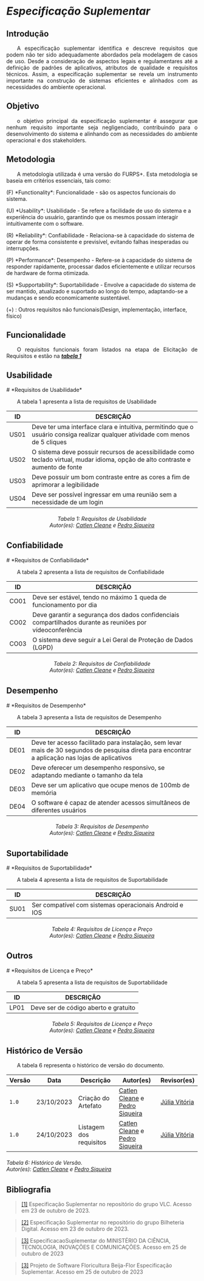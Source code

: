 # ***Especificação Suplementar***

## **Introdução**
<p align="justify">
&emsp;&emsp;A especificação suplementar identifica e descreve requisitos que podem não ter sido adequadamente abordados pela modelagem de casos de uso. Desde a consideração de aspectos legais e regulamentares até a definição de padrões de aplicativos, atributos de qualidade e requisitos técnicos. Assim, a especificação suplementar se revela um instrumento importante na construção de sistemas eficientes e alinhados com as necessidades do ambiente operacional.
</p>

## **Objetivo**
<p align="justify">
&emsp;&emsp;o objetivo principal da especificação suplementar é assegurar que nenhum requisito importante seja negligenciado, contribuindo para o desenvolvimento do sistema e alinhando com as necessidades do ambiente operacional e dos stakeholders.
</p>

## **Metodologia**
<p align="justify">
&emsp;&emsp;A metodologia utilizada é uma versão do FURPS+. Esta metodologia se baseia em critérios essenciais, tais como: 
</p>
(F) *Functionality*: Funcionalidade - são os aspectos funcionais do sistema.
</p>
(U) *Usability*: Usabilidade - Se refere a facilidade de uso do sistema e a experiência do usuário, garantindo que os mesmos possam interagir intuitivamente com o software.
</p>
(R) *Reliability*: Confiabilidade - Relaciona-se à capacidade do sistema de operar de forma consistente e previsível, evitando falhas inesperadas ou interrupções.
</p>
(P) *Performance*: Desempenho - Refere-se à capacidade do sistema de responder rapidamente, processar dados eficientemente e utilizar recursos de hardware de forma otimizada.
</p>
(S) *Supportability*: Suportabilidade - Envolve a capacidade do sistema de ser mantido, atualizado e suportado ao longo do tempo, adaptando-se a mudanças e sendo economicamente sustentável.
</p>
(+) : Outros requisitos não funcionais(Design, implementação, interface, físico)

</p>

## **Funcionalidade**
<p align="justify">
&emsp;&emsp;O requisitos funcionais foram listados na etapa de Elicitação de Requisitos e estão na <a href="https://requisitos-de-software.github.io/2023.2-Jitsi/Elicitacao/requisitos-elicitados/"><b><i>tabela 1</i></b></a>
</p>

## **Usabilidade**
<p align="justify">

</p>
# *Requisitos de Usabilidade*
<p align="justify">
&emsp;&emsp;A tabela 1 apresenta a lista de requisitos de Usabilidade
</p>

|ID|DESCRIÇÃO|
|----|-------|
|US01|Deve ter uma interface clara e intuitiva, permitindo que o usuário consiga realizar qualquer atividade com menos de 5 cliques|
|US02|O sistema deve possuir recursos de acessibilidade como teclado virtual, mudar idioma, opção de alto contraste e  aumento de fonte|
|US03|Deve possuir um bom contraste entre as cores a fim de aprimorar a legibilidade|
|US04|Deve ser possível ingressar em uma reunião sem a necessidade de um login|


<center>
<h6> Tabela 1: Requisitos de Usabilidade
<br/> Autor(es): <a href="https://github.com/catlenc">Catlen Cleane</a> e <a href="https://github.com/PedroSiq">Pedro Siqueira</a></h6>
</center>
</p>

## **Confiabilidade**
<p align="justify">

</p>
# *Requisitos de Confiabilidade*
<p align="justify">
&emsp;&emsp;A tabela 2 apresenta a lista de requisitos de Confiabilidade
</p>

|ID|DESCRIÇÃO|
|----|-------|
|CO01| Deve ser estável, tendo no máximo 1 queda de funcionamento por dia|
|CO02|Deve garantir a segurança dos dados confidenciais compartilhados durante as reuniões por vídeoconferência|
|CO03|O sistema deve seguir a Lei Geral de Proteção de Dados (LGPD)|

<center>
<h6> Tabela 2: Requisitos de Confiabilidade
<br/> Autor(es): <a href="https://github.com/catlenc">Catlen Cleane</a> e <a href="https://github.com/PedroSiq">Pedro Siqueira</a></h6>
</center>
</p>


## **Desempenho**
<p align="justify">

</p>
# *Requisitos de Desempenho*
<p align="justify">
&emsp;&emsp;A tabela 3 apresenta a lista de requisitos de Desempenho
</p>

|ID|DESCRIÇÃO|
|----|-------|
|DE01| Deve ter acesso facilitado para instalação, sem levar mais de 30 segundos de pesquisa direta para encontrar a aplicação nas lojas de aplicativos|
|DE02|Deve oferecer um desempenho responsivo, se adaptando mediante o tamanho da tela|
|DE03|Deve ser um aplicativo que ocupe menos de 100mb de memória|
|DE04|O software é capaz de atender acessos simultâneos de diferentes usuários|


<center>
<h6> Tabela 3: Requisitos de Desempenho
<br/> Autor(es): <a href="https://github.com/catlenc">Catlen Cleane</a> e <a href="https://github.com/PedroSiq">Pedro Siqueira</a></h6>
</center>
</p>

## **Suportabilidade**
<p align="justify">

</p>
# *Requisitos de Suportabilidade*
<p align="justify">
&emsp;&emsp;A tabela 4 apresenta a lista de requisitos de Suportabilidade
</p>

|ID|DESCRIÇÃO|
|----|-------|
|SU01|Ser compatível com sistemas operacionais Android e IOS|


<center>
<h6> Tabela 4: Requisitos de Licença e Preço
<br/> Autor(es): <a href="https://github.com/catlenc">Catlen Cleane</a> e <a href="https://github.com/PedroSiq">Pedro Siqueira</a></h6>
</center>
</p>

## **Outros**
<p align="justify">

</p>
# *Requisitos de Licença e Preço*
<p align="justify">
&emsp;&emsp;A tabela 5 apresenta a lista de requisitos de Suportabilidade
</p>

|ID|DESCRIÇÃO|
|----|-------|
|LP01|Deve ser de código aberto e gratuito|


<center>
<h6> Tabela 5: Requisitos de Licença e Preço
<br/> Autor(es): <a href="https://github.com/catlenc">Catlen Cleane</a> e <a href="https://github.com/PedroSiq">Pedro Siqueira</a></h6>
</center>
</p>

## **Histórico de Versão**
<p align="justify">
&emsp;&emsp;A tabela 6 representa o histórico de versão do documento.
</p>

| Versão | Data | Descrição | Autor(es) | Revisor(es) |
| ------ | ---- | --------- | --------- | ---------- |
| `1.0`  | 23/10/2023 | Criação do Artefato | [Catlen Cleane](https://github.com/catlenc) e [Pedro Siqueira](https://github.com/PedroSiq)|[Júlia Vitória](https://github.com/Juhvitoria4) |
| `1.0`  | 24/10/2023 | Listagem dos requisitos | [Catlen Cleane](https://github.com/catlenc) e [Pedro Siqueira](https://github.com/PedroSiq)|[Júlia Vitória](https://github.com/Juhvitoria4) |

<h6> Tabela 6: Histórico de Versão.
<br/> Autor(es): <a href="https://github.com/catlenc">Catlen Cleane</a> e <a href="https://github.com/PedroSiq">Pedro Siqueira</a></h6>
</center>

## **Bibliografia**
> <a href="https://requisitos-de-software.github.io/2023.1-VLC/#/modelagem/especificacao_suplementar">[1]</a></h6> Especificação Suplementar no repositório do grupo VLC. Acesso em 23 de outubro de 2023.

> <a href="https://requisitos-de-software.github.io/2023.1-BilheteriaDigital/modelagem/especificacao-suplementar/">[2]</a> Especificação Suplementar no repositório do grupo Bilheteria Digital. Acesso em 23 de outubro de 2023.

> <a href="https://aprender3.unb.br/pluginfile.php/2754631/mod_resource/content/2/SiglaProjeto_EspecificacaoSuplementar.pdf">[3]</a> EspecificacaoSuplementar do MINISTÉRIO DA CIÊNCIA, TECNOLOGIA, INOVAÇÕES E COMUNICAÇÕES. Acesso em 25 de outubro de 2023

> <a href="https://aprender3.unb.br/pluginfile.php/2692808/mod_resource/content/1/Especificacao_Suplementar_Exemplo.pdf">[3]</a> Projeto de Software Floricultura Beija-Flor Especificação Suplementar. Acesso em 25 de outubro de 2023